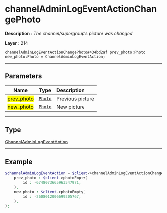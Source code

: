 # channelAdminLogEventActionChangePhoto

**Description** : *The channel/supergroup&#039;s picture was changed*

**Layer** : 214

```tl
channelAdminLogEventActionChangePhoto#434bd2af prev_photo:Photo new_photo:Photo = ChannelAdminLogEventAction;
```

---

## Parameters

| Name | Type | Description |
| :---: | :---: | :--- |
| <mark>prev_photo</mark> | [`Photo`](type/Photo) | Previous picture |
| <mark>new_photo</mark> | [`Photo`](type/Photo) | New picture |

---

## Type

[ChannelAdminLogEventAction](type/ChannelAdminLogEventAction)

---

## Example

```php
$channelAdminLogEventAction = $client->channelAdminLogEventActionChangePhoto(
	prev_photo : $client->photoEmpty(
		id : -6748073665963547971,
	),
	new_photo : $client->photoEmpty(
		id : -2608012006699205767,
	),
);
```